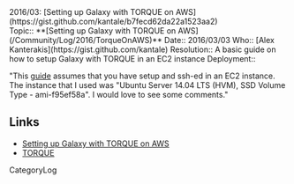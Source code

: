 <div class="title">2016/03: [Setting up Galaxy with TORQUE on AWS](https://gist.github.com/kantale/b7fecd62da22a1523aa2)</div>



<div class='logbox'>
 Topic:: **[Setting up Galaxy with TORQUE on AWS](/Community/Log/2016/TorqueOnAWS)**
 Date:: 2016/03/03
 Who:: [Alex Kanterakis](https://gist.github.com/kantale)
 Resolution:: A basic guide on how to setup Galaxy with TORQUE in an EC2 instance
 Deployment:: 
</div>

"This [guide](https://gist.github.com/kantale/b7fecd62da22a1523aa2) assumes that you have setup and ssh-ed in an EC2 instance. The instance that I used was "Ubuntu Server 14.04 LTS (HVM), SSD Volume Type - ami-f95ef58a". I would love to see some comments."

## Links

* [Setting up Galaxy with TORQUE on AWS](https://gist.github.com/kantale/b7fecd62da22a1523aa2)
* [TORQUE](http://www.adaptivecomputing.com/products/open-source/torque/)

CategoryLog
